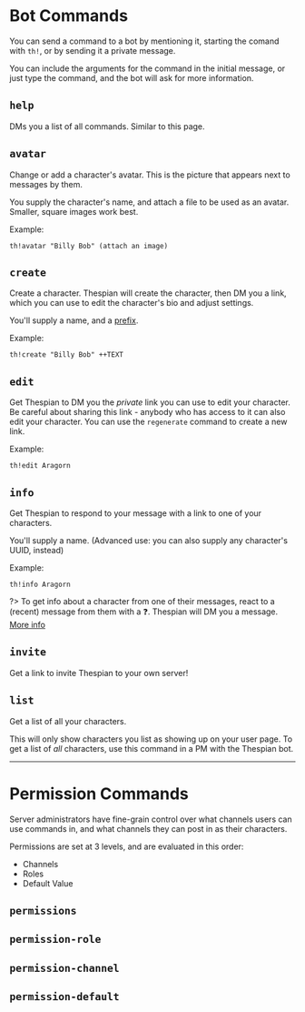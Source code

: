 # Bot Commands

You can send a command to a bot by mentioning it, starting the comand with `th!`, or by sending it a private message.

You can include the arguments for the command in the initial message, or just type the command, and the bot will ask for more information.

## `help`

DMs you a list of all commands. Similar to this page.

## `avatar`

Change or add a character's avatar. This is the picture that appears next to messages by them.

You supply the character's name, and attach a file to be used as an avatar. Smaller, square images work best.

Example:

```
th!avatar "Billy Bob" (attach an image)
```

## `create`

Create a character. Thespian will create the character, then DM you a link, which you can use to edit the character's bio and adjust settings.

You'll supply a name, and a [prefix](/prefixes.md).

Example:

```
th!create "Billy Bob" ++TEXT
```

## `edit`

Get Thespian to DM you the _private_ link you can use to edit your character. Be careful about sharing this link - anybody who has access to it can also edit your character. You can use the `regenerate` command to create a new link.

Example:

```
th!edit Aragorn
```

## `info`

Get Thespian to respond to your message with a link to one of your characters.

You'll supply a name. (Advanced use: you can also supply any character's UUID, instead)

Example:

```
th!info Aragorn
```

?> To get info about a character from one of their messages, react to a (recent) message from them with a ❓. Thespian will DM you a message. [More info](reactions#❓)

## `invite`

Get a link to invite Thespian to your own server!

## `list`

Get a list of all your characters.

This will only show characters you list as showing up on your user page. To get a list of _all_ characters, use this command in a PM with the Thespian bot.

---

# Permission Commands

Server administrators have fine-grain control over what channels users can use commands in, and what channels they can post in as their characters.

Permissions are set at 3 levels, and are evaluated in this order:

- Channels
- Roles
- Default Value

## `permissions`

## `permission-role`

## `permission-channel`

## `permission-default`